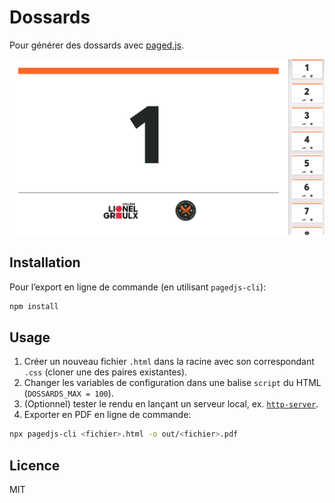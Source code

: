 # Dossards

Pour générer des dossards avec [paged.js](https://pagedjs.org).

![Aperçu](preview.png)

## Installation

Pour l’export en ligne de commande (en utilisant `pagedjs-cli`):

```bash
npm install
```

## Usage

1. Créer un nouveau fichier `.html` dans la racine avec son correspondant `.css` (cloner une des paires existantes).
2. Changer les variables de configuration dans une balise `script` du HTML (`DOSSARDS_MAX = 100`).
3. (Optionnel) tester le rendu en lançant un serveur local, ex. [`http-server`](https://www.npmjs.com/package/http-server).
4. Exporter en PDF en ligne de commande:

```bash
npx pagedjs-cli <fichier>.html -o out/<fichier>.pdf
```

## Licence

MIT

